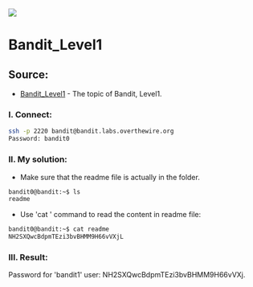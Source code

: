 # ![](https://overthewire.org/img/domokitten.png)

# Bandit_Level1

## Source:
- [Bandit_Level1] - The topic of Bandit, Level1.
###
### I. Connect:
```sh
ssh -p 2220 bandit@bandit.labs.overthewire.org
Password: bandit0
```
### II. My solution:
- Make sure that the readme file is actually in the folder.
```sh
bandit0@bandit:~$ ls
readme
```
- Use 'cat <file>'  command to read the content in readme file:
```sh
bandit0@bandit:~$ cat readme 
NH2SXQwcBdpmTEzi3bvBHMM9H66vVXjL
```



### III. Result:
Password for 'bandit1' user: NH2SXQwcBdpmTEzi3bvBHMM9H66vVXj.

[Bandit_Level1]: <https://overthewire.org/wargames/bandit/bandit1.html>

